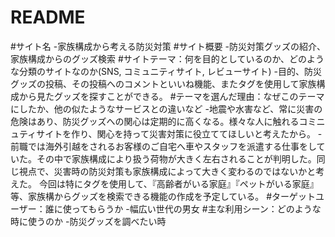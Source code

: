 # README

#サイト名
  -家族構成から考える防災対策
#サイト概要
  -防災対策グッズの紹介、家族構成からのグッズ検索
#サイトテーマ：何を目的としているのか、どのような分類のサイトなのか(SNS, コミュニティサイト, レビューサイト)
  -目的、防災グッズの投稿、その投稿へのコメントといいね機能、またタグを使用して家族構成から見たグッズを探すことができる。
#テーマを選んだ理由：なぜこのテーマにしたか、他の似たようなサービスとの違いなど
  -地震や水害など、常に災害の危険はあり、防災グッズへの関心は定期的に高くなる。様々な人に触れるコミニュティサイトを作り、関心を持って災害対策に役立ててほしいと考えたから。
  -前職では海外引越をされるお客様のご自宅へ車やスタッフを派遣する仕事をしていた。その中で家族構成により扱う荷物が大きく左右されることが判明した。同じ視点で、災害時の防災対策も家族構成によって大きく変わるのではないかと考えた。
  今回は特にタグを使用して、『高齢者がいる家庭』『ペットがいる家庭』等、家族構からグッズを検索できる機能の作成を予定している。
#ターゲットユーザー：誰に使ってもらうか
  -幅広い世代の男女
#主な利用シーン：どのような時に使うのか
  -防災グッズを調べたい時
  
  